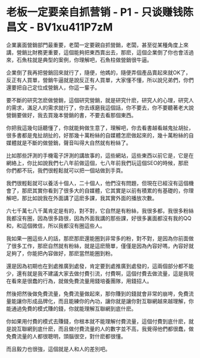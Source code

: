 # 老板一定要亲自抓营销 - P1 - 只谈赚钱陈昌文 - BV1xu411P7zM

企業裏面營銷部門最重要，老闆一定要親自抓營銷，老闆，甚至從某種角度上來講，營銷比財務更重要，這個能夠把東西賣出去，那麽，這個企業倒了你也會活過來，石魚柱就是典型的案例，你理解吧，石魚柱做營銷很牛逼。

企業倒了我再把營銷回來就行了，隨便，他媽的，隨便弄個產品賣起來就OK了，反正有人買單，營銷牛逼就是說反正有人買單，大家懂不懂，所以說兄弟們，你們還要把自己定位成營銷人，你這一輩子。

要不斷的研究怎麽做營銷，這個研究營銷，就是研究什麽，研究人的心理，研究人的需求，滿足人的需求就行了，你去琢磨我這個話，你不要去，你不要聽著老大說營銷要做好，我去買幾本營銷的書，不要去看那個東西。

你把我這幾句話聽懂了，你就能夠做生意了，理解吧，你去看書越看越鬼扯胡扯，很多書都是鬼扯胡扯的，好那幾十萬粉絲的自媒體怎麽做起來的，幾十萬粉絲的自媒體就是不斷的做營銷，聲音叫得大自然就有粉絲了。

比如那些評測的手機電子評測的講故事的，這些網站，這些東西以前它是，它是在網絡上，你比如說我們七八年前做這個，七八年前我們玩這個SEO的時候，那麽你們都不玩，我們很輕鬆就可以把一個站做到手頁。

我們很輕鬆就可以養活十個人，二十個人，他們沒有問題，但現在已經沒有這個機會了，那麽其實你看到了很多大的自媒體，它其實是以前有積累的有基礎的，你理解吧，那比如說我在外面講了這麽多課，我其實外面的播放次數。

六七千萬七八千萬肯定是有的，對不對，它自然是有粉絲，我很多都，我很多粉絲我都沒有圈，因為很多路很，因為外面我講的那些課，好很多裏面都沒有我的QQ和，和這個微信，所以我都沒有圈這些人。

我如果一圈這些人的話，那麽那麽還能圈到非常多的粉，對不對，是因為你前面做了很多工作，那麽自然就有粉絲，就是這麽簡單，僅僅是因為內容好嗎，內容好就足夠了，你能把內容做好，那麽當然能圈到粉。

還是因為初期也在到處推廣到處發，肯定要到處推廣到處發的，這兩個部分都不能少，還有就是我不建議大家去做付費引流，付費啊，這個付費去做流量，這是我現在看來是很蠢的行為，就做免費流量用錢培養團隊，用錢招人。

然後把然後做免費流量，免費流量做起來，那你賺到的錢就會非常的崩垮，免費流量能讓你形成品牌化，而且能練你的內功，讓你就是讓你對互聯網越來越理解，你能通過免費的模式賺的錢，你就能理解互聯網到底什麽。

你如果用付費的模式去賺錢，你根本就不能理解付費流量，這個付費到底什麽，就是說互聯網到底什麽，而且做付費流量的人的數字並不高，我覺得他們都很蠢，做免費流量的人都很聰明，頭腦很空，對什麽都很懂。

而且毅力也很強，這個就是人和人的差別吧。